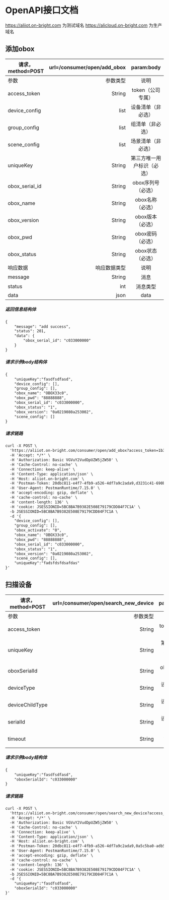  # OpenAPI接口文档

https://aliiot.on-bright.com	为测试域名
https://alicloud.on-bright.com	为生产域名


## 添加obox
| 请求，method=POST|url=/consumer/open/add_obox |param:body |
| --------   | -----:  | :----:  |
| 参数      | 参数类型   |   说明     |
| access_token        |   String   |   token（公司专属）   |
| device_config        |   list   |   设备清单（非必选）   |
| group_config        |   list   |   组清单（非必选）   |
| scene_config        |   list   |   场景清单（非必选）   |
| uniqueKey        |   String   |   第三方唯一用户标识（必选）   |
| obox_serial_id        |   String   |   obox序列号（必选）   |
| obox_name        |   String   |   obox名称（必选）   |
| obox_version        |   String   |   obox版本（必选）   |
| obox_pwd        |   String   |   obox密码（必选）   |
| obox_status        |   String   |   obox状态（必选）   |
| 响应数据        |   响应数据类型   |   说明   |
| message        |   String   |   消息   |
| status        |   int   |   消息类型   |
| data        |   json   |    data |
##### 返回信息结构体
```html
{
	"message": "add success",
	"status": 201,
	"data": {
		"obox_serial_id": "c033000000"
	}
}
```
##### 请求示例body结构体
```html
{
	"uniqueKey":"fasdfsdfasd",
	"device_config": [],
	"group_config": [],
	"obox_name": "OBOX33c0",
	"obox_pwd": "88888888",
	"obox_serial_id": "c033000000",
	"obox_status": "1",
	"obox_version": "0a0219080a253002",
	"scene_config": []
}
```
##### 请求链路
```html
curl -X POST \
  'https://aliiot.on-bright.com/consumer/open/add_obox?access_token=1b3494a4-a18a-4b24-8e57-a12d52c1afed' \
  -H 'Accept: */*' \
  -H 'Authorization: Basic VGVuY2VudDpUZW5jZW50' \
  -H 'Cache-Control: no-cache' \
  -H 'Connection: keep-alive' \
  -H 'Content-Type: application/json' \
  -H 'Host: aliiot.on-bright.com' \
  -H 'Postman-Token: 20dbc811-e4f7-4fb9-a526-4df7a9c2ada9,d3231c41-690b-4f80-ba1a-23528be20283' \
  -H 'User-Agent: PostmanRuntime/7.15.0' \
  -H 'accept-encoding: gzip, deflate' \
  -H 'cache-control: no-cache' \
  -H 'content-length: 136' \
  -H 'cookie: JSESSIONID=5BC8BA7B9382E508E79179CDD84F7C1A' \
  -b JSESSIONID=5BC8BA7B9382E508E79179CDD84F7C1A \
  -d '{
	"device_config": [],
	"group_config": [],
	"obox_activate": "0",
	"obox_name": "OBOX33c0",
	"obox_pwd": "88888888",
	"obox_serial_id": "c033000000",
	"obox_status": "1",
	"obox_version": "0a0219080a253002",
	"scene_config": [],
	"uniqueKey":"fadsfdsfdsafdas"
}'
```

## 扫描设备
| 请求，method=POST|url=/consumer/open/search_new_device |param:body |
| --------   | -----:  | :----:  |
| 参数      | 参数类型   |   说明     |
| access_token        |   String   |   token（公司专属）   |
| uniqueKey        |   String   |   第三方唯一用户标识（必选）   |
| oboxSerialId        |   String   |   obox序列号（必选）   |
| deviceType        |   String   |   设备父类型（非必选）   |
| deviceChildType        |   String   |   设备子类型（非必选）   |
| serialId        |   String   |   设备序列号（非必选）   |
| timeout        |   String   |   超时时间（必选）   |
##### 请求示例body结构体
```html
{
	"uniqueKey":"fasdfsdfasd",
	"oboxSerialId": "c033000000"
}
```
##### 请求链路
```html
curl -X POST \
  'https://aliiot.on-bright.com/consumer/open/search_new_device?access_token=1b3494a4-a18a-4b24-8e57-a12d52c1afed' \
  -H 'Accept: */*' \
  -H 'Authorization: Basic VGVuY2VudDpUZW5jZW50' \
  -H 'Cache-Control: no-cache' \
  -H 'Connection: keep-alive' \
  -H 'Content-Type: application/json' \
  -H 'Host: aliiot.on-bright.com' \
  -H 'Postman-Token: 20dbc811-e4f7-4fb9-a526-4df7a9c2ada9,0a5c5ba0-adb5-4737-9603-69b877507593' \
  -H 'User-Agent: PostmanRuntime/7.15.0' \
  -H 'accept-encoding: gzip, deflate' \
  -H 'cache-control: no-cache' \
  -H 'content-length: 136' \
  -H 'cookie: JSESSIONID=5BC8BA7B9382E508E79179CDD84F7C1A' \
  -b JSESSIONID=5BC8BA7B9382E508E79179CDD84F7C1A \
  -d '{
	"uniqueKey":"fasdfsdfasd",
	"oboxSerialId": "c033000000"
}'
```